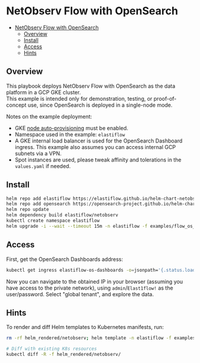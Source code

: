 # NetObserv Flow with OpenSearch

- [NetObserv Flow with OpenSearch](#netobserv-flow-with-opensearch)
  - [Overview](#overview)
  - [Install](#install)
  - [Access](#access)
  - [Hints](#hints)

## Overview

This playbook deploys NetObserv Flow with OpenSearch as the data platform in a GCP GKE cluster.  
This example is intended only for demonstration, testing, or proof-of-concept use, since OpenSearch is deployed in a single-node mode.

Notes on the example deployment:

- GKE [node auto-provisioning](https://cloud.google.com/kubernetes-engine/docs/how-to/node-auto-provisioning) must be enabled.
- Namespace used in the example: `elastiflow`
- A GKE internal load balancer is used for the OpenSearch Dashboard ingress. This example also assumes you can access internal GCP subnets via a VPN.
- Spot instances are used, please tweak affinity and tolerations in the `values.yaml` if needed.

<!-- TODO: use remote chart everywhere in the doc -->

## Install

```sh
helm repo add elastiflow https://elastiflow.github.io/helm-chart-netobserv/
helm repo add opensearch https://opensearch-project.github.io/helm-charts/
helm repo update
helm dependency build elastiflow/netobserv
kubectl create namespace elastiflow
helm upgrade -i --wait --timeout 15m -n elastiflow -f examples/flow_os_simple_gke/values.yaml netobserv elastiflow/netobserv
```

## Access

First, get the OpenSearch Dashboards address:

```sh
kubectl get ingress elastiflow-os-dashboards -o=jsonpath='{.status.loadBalancer.ingress[0].ip}'
```

Now you can navigate to the obtained IP in your browser (assuming you have access to the private network), using `admin`/`Elast1flow!` as the user/password. Select "global tenant", and explore the data.

## Hints

To render and diff Helm templates to Kubernetes manifests, run:

```sh
rm -rf helm_rendered/netobserv; helm template -n elastiflow -f examples/flow_os_simple_gke/values.yaml --output-dir helm_rendered netobserv elastiflow/netobserv

# Diff with existing K8s resources
kubectl diff -R -f helm_rendered/netobserv/
```
